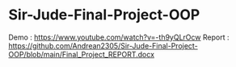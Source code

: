 # Sir-Jude-Final-Project-OOP

Demo : https://www.youtube.com/watch?v=-th9yQLrOcw
Report : https://github.com/Andrean2305/Sir-Jude-Final-Project-OOP/blob/main/Final_Project_REPORT.docx
